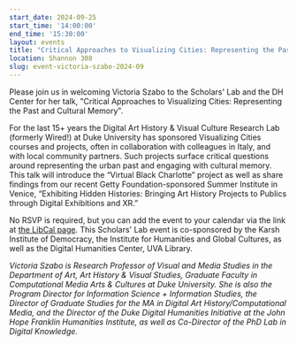 ```yaml
---
start_date: 2024-09-25
start_time: '14:00:00'
end_time: '15:30:00'
layout: events
title: "Critical Approaches to Visualizing Cities: Representing the Past and Cultural Memory"
location: Shannon 308
slug: event-victoria-szabo-2024-09
---
```


Please join us in welcoming Victoria Szabo to the Scholars' Lab and the DH Center for her talk, "Critical Approaches to Visualizing Cities: Representing the Past and Cultural Memory".

For the last 15+ years the Digital Art History & Visual Culture Research Lab (formerly Wired!) at Duke University has sponsored Visualizing Cities courses and projects, often in collaboration with colleagues in Italy, and with local community partners.  Such projects surface critical questions around representing the urban past and engaging with cultural memory.  This talk will introduce the “Virtual Black Charlotte” project as well as share findings from our recent Getty Foundation-sponsored Summer Institute in Venice, “Exhibiting Hidden Histories: Bringing Art History Projects to Publics through Digital Exhibitions and XR.”

No RSVP is required, but you can add the event to your calendar via the link at [the LibCal page](https://cal.lib.virginia.edu/calendar/events/VictoriaSzabo). This Scholars' Lab event is co-sponsored by the Karsh Institute of Democracy, the Institute for Humanities and Global Cultures, as well as the Digital Humanities Center, UVA Library.

_Victoria Szabo is Research Professor of Visual and Media Studies in the Department of Art, Art History & Visual Studies, Graduate Faculty in Computational Media Arts & Cultures at Duke University. She is also the Program Director for Information Science + Information Studies, the Director of Graduate Studies for the MA in Digital Art History/Computational Media, and the Director of the Duke Digital Humanities Initiative at the John Hope Franklin Humanities Institute, as well as Co-Director of the PhD Lab in Digital Knowledge._ 
